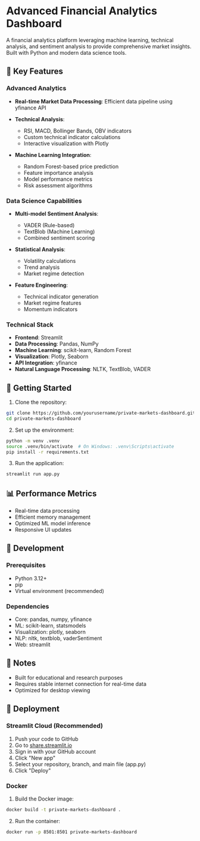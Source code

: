 # Advanced Financial Analytics Dashboard

A financial analytics platform leveraging machine learning, technical analysis, and sentiment analysis to provide comprehensive market insights. Built with Python and modern data science tools.

## 🚀 Key Features

### Advanced Analytics
- **Real-time Market Data Processing**: Efficient data pipeline using yfinance API

- **Technical Analysis**: 
  - RSI, MACD, Bollinger Bands, OBV indicators
  - Custom technical indicator calculations
  - Interactive visualization with Plotly
  
- **Machine Learning Integration**:
  - Random Forest-based price prediction
  - Feature importance analysis
  - Model performance metrics
  - Risk assessment algorithms

### Data Science Capabilities
- **Multi-model Sentiment Analysis**:
  - VADER (Rule-based)
  - TextBlob (Machine Learning)
  - Combined sentiment scoring
    
- **Statistical Analysis**:
  - Volatility calculations
  - Trend analysis
  - Market regime detection
    
- **Feature Engineering**:
  - Technical indicator generation
  - Market regime features
  - Momentum indicators

### Technical Stack
- **Frontend**: Streamlit
- **Data Processing**: Pandas, NumPy
- **Machine Learning**: scikit-learn, Random Forest
- **Visualization**: Plotly, Seaborn
- **API Integration**: yfinance
- **Natural Language Processing**: NLTK, TextBlob, VADER

## 🚀 Getting Started

1. Clone the repository:
```bash
git clone https://github.com/yourusername/private-markets-dashboard.git
cd private-markets-dashboard
```

2. Set up the environment:
```bash
python -m venv .venv
source .venv/bin/activate  # On Windows: .venv\Scripts\activate
pip install -r requirements.txt
```

3. Run the application:
```bash
streamlit run app.py
```

## 📊 Performance Metrics

- Real-time data processing
- Efficient memory management
- Optimized ML model inference
- Responsive UI updates

## 🔧 Development

### Prerequisites
- Python 3.12+
- pip
- Virtual environment (recommended)

### Dependencies
- Core: pandas, numpy, yfinance
- ML: scikit-learn, statsmodels
- Visualization: plotly, seaborn
- NLP: nltk, textblob, vaderSentiment
- Web: streamlit


## 📝 Notes

- Built for educational and research purposes
- Requires stable internet connection for real-time data
- Optimized for desktop viewing

## 🚀 Deployment

### Streamlit Cloud (Recommended)
1. Push your code to GitHub
2. Go to [share.streamlit.io](https://share.streamlit.io)
3. Sign in with your GitHub account
4. Click "New app"
5. Select your repository, branch, and main file (app.py)
6. Click "Deploy"

### Docker
1. Build the Docker image:
```bash
docker build -t private-markets-dashboard .
```
2. Run the container:
```bash
docker run -p 8501:8501 private-markets-dashboard
``` 
